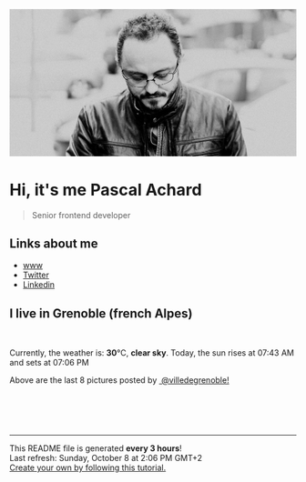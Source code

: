 ![Pascal Achard](./images/photo-pascal-achard.jpg)
# Hi, it's me Pascal Achard
> Senior frontend developer

## Links about me
- [www](https://www.pascal-achard.com)
- [Twitter](https://twitter.com/botmaster)
- [Linkedin](http://www.linkedin.com/in/pascal-achard)


## I live in Grenoble (french Alpes)
<img src="https://openweathermap.org/img/wn/01d@2x.png" alt="">

Currently, the weather is: **30**°C, **clear sky**.
Today, the sun rises at 07:43 AM and sets at 07:06 PM

Above are the last 8 pictures posted by <a href="https://www.instagram.com/villedegrenoble/" target="_blank"><img alt="" src="https://upload.wikimedia.org/wikipedia/commons/thumb/e/e7/Instagram_logo_2016.svg/1024px-Instagram_logo_2016.svg.png" width="20"/> @villedegrenoble!</a>

<p style="display: flex; flex-wrap: wrap; gap: 20px;">
        <img src="https://cdn1.picuki.com/hosted-by-instagram/q/0exhNuNYnjBGZDHIdN5WmL9I2Pk2GAlRNecaS7j0nyZiNxIsbHWB58ltwdev%7C%7CDlyKw1oASyLfzdn5YsqU1pVZFR%7C%7CPE3cT7yNTDtc6q+QUYCq2zZk9pJhlL03KH0WYn6m%7C%7C8EvOzjYMTIfQeoEH%7C%7Cb2rvUW+%7C%7C7wbTYNpi2TNLxCyQlWotfpUrJy9ZRzt52U1h+189JldAJZ+jtvdBFundPZlTIeAf3+Idp1orN2S%7C%7CkKhtAKv6K%7C%7C1SO2ECMseW16GX6Rv5+HoOAAuiDpYGhpqzjheKc4EEMWggi9tkVju6MCraumGaxVlK49l5aCCmMDUjFKiCU%7C%7Ck8SqtgLsSUHv3EBQnjeel%7C%7CW+eqN29qrRI9GKBY7o2ifYbJfuF7dcCilXM%7C%7CLHYWrGN8+7Fp4PmYl2PdxG5H2l5gyVZ77Vmhx0WWMf0WLbXcEkBcKTx5C3+3ON2j%7C%7Cd9VNt.jpeg" alt="" width="200"/>
        <img src="https://cdn1.picuki.com/hosted-by-instagram/q/0exhNuNYnjBGZDHIdN5WmL9I2Pk2GAlRNecaS7j0nyZiNxIsbHWB58ltwdGn%7C%7CDh6Kwh9HS+Lfzdm7IItUlVWZFV5NEXbQLCMRD5S66qQV4Cg0zZi9ZZpl7g1KHIdYnOr%7C%7C8spOzjYMTIfQeoEH%7C%7Cb2rvUT+vvwbTYNpi2TNLxCyQlWotfpUrJy9ZRzt52U1h+189JldAJZ+jtvdBFundPZlTIeAf3+Idp1orN2S%7C%7CkKhtAKv6K%7C%7C1SO2ECMseW16GX6Rv5+HoOAAuiDpYGhpqjDheKc4EEMWggiMujszoIMpvKqrZKxV5tA%7C%7Cv4HyCmMDUjFKiCU%7C%7Ck8SqtQLsSUHv3EBQnjeel%7C%7CW+eqN29qrRI9HQDPa74CzwQpDRMIxoC34eM%7C%7C%7C%7CAWmDaF+aME5xSgbR7Sa1h+mHhqAKKc7rzmhx0WWMf0WfYKrdTBcKTx5C3+3ON2j%7C%7Cd9VNt.jpeg" alt="" width="200"/>
        <img src="https://cdn1.picuki.com/hosted-by-instagram/q/0exhNuNYnjBGZDHIdN5WmL9I2Pk2GAlRNucaS7j0nyZiNxIsbHWB58ltwdev%7C%7CDlyKw1oASyLfzdm5YMoU19TZFR%7C%7CPE3cS7CBSz5R766QU4Cl1jFg8pBplL41KXUaYXap9cItOzjYMTIfQeoEH%7C%7Cbx7a8Koru5A2MGo1zRMrBC0GAG4fy3UPI7mslm3ayEv0Pxto0%7C%7CNylL9XkgKQcursrV%7C%7CndYEvL+M4Byp6JzSPkCj9ND1OHtpCa5BTB7Kz04KD6chYTJnLM7sAbqWzorqGy3RIgDd0Itomau8RM1v9EPp7TzN916+N8ZkIGRT2UFAjsm8lJhmMntxxzsbkGohw5n9XDAlJWGXOkW8NjyfOPFYYv5n3DZVLDrOqliBGMXAq3gegn+LP6hQcdcy90aTq8f8gjjtjmzd4%7C%7Cn1RcsXDcZ1mDd.jpeg" alt="" width="200"/>
        <img src="https://cdn1.picuki.com/hosted-by-instagram/q/0exhNuNYnjBGZDHIdN5WmL9I2Pk2GAlRNucaS7j0nyZiNxIsbHWB58ltwdev%7C%7CDlyKw1oASyLfzdm4Y8tVlxWZFR%7C%7CPEfWTbyJSz1U66ydUYCk1jdg95dlkLY8KnQeZnOm9cJDCnicKyVHDe0AUqilsOoU%7C%7CeXvbD4FuDKSPLQT9zJBpY6uSKVKz8J13bHR1Bv9vdBhGy5CoiVxfA8XrN7loi5XVfrjJs9zt6B6CLEAnchRpr2gnSu5X2soeGpwWT6ars3+ke08hiL8KWRoqCeYSaoEIEQd3AyIoAMe4bYiiYCbFbU16bMo57ORSWIKAk1ElkVtwIOctgLsSSaq3EEPlC2GhLy5L652mbT2BuOXVOjIyC3meKvXPbJEZXwrFa7gdnbVdtqGLfJ+v75OSNxC8U62yFW4R4Gy0xYsUmAY1hCpWcM2fPOe+7yt9iqIgG7b9FE=.jpeg" alt="" width="200"/>
        <img src="https://cdn1.picuki.com/hosted-by-instagram/q/0exhNuNYnjBGZDHIdN5WmL9I2Pk2GAlRNecaS7j0nyZiNxIsbHWB58ltwdGn%7C%7CDh6Kwh9HS+Lfzdl7YkvWVtQZFN5P0PaTbyNSz9W5qSfUejN2zdn%7C%7CZJhnL40KnccZ3em98ouUwmYdSgIGaYDG7uo%7C%7CesJ%7C%7CPrncjcFrjOMNbRKmDdttdCwFahlza4lsfe4kx2xu5xncG114WNxahlw5OLUqQUCSKn5PN1gpKZlR7pCjMsS5Lujymu+H2xkfWx9Ez7RtI7V2dENhhzrdSFlqjHyAZY1LHMRiVbmoQQ0t9U+spKLNbhM4acOt%7C%7CHaTSACW2E2hjtfwZftgAHsSUGImUBRwT2Ej+b3ffZ79sXPBPW+VOikwDXyOJ74DopBWGAMGvTifF35Lfm3KstUr9hgMftq9HOh5ifsQJj8y1V+AWgc1mbYW8BVZruiyqyb4X7U32WM81Jvxg==.jpeg" alt="" width="200"/>
        <img src="https://cdn1.picuki.com/hosted-by-instagram/q/0exhNuNYnjBGZDHIdN5WmL9I2Pk2GAlRNucaS7j0nyZiNxIsbHWB58ltwdev%7C%7CDlyKw1oASyLfzdl7YkuWFRUZFR+NUfZSLGPSzxU5qmfXYCk0zdh85Npl7s9K3MfYHGp%7C%7C8UuOzjYMTIfQeoEH%7C%7Cbx7a8Koru5A2MGo1zRMrBC0GAG4fy3UPI7mslm3ayEv0Pxto0%7C%7CNylL9XkgKQcursrV%7C%7CndYEvL+M4Byp6JzSPkCj9ND1OHtpCa5BTB7Kz04KD6chYTJnLMngQnRRQQfzluufogDEG4JgHuT8RM1v9EPp7TzN916+N8ZkIGRT2UFAjsm8lJhmMntxxzsbkOHzWIF9XCCl7q6ZM4vt57TH9zFfeGklA3SN5CPGeIYdUAMGq3gZwz%7C%7CKvexQcdcy90aTq4fgwbmtjmzd4%7C%7Cn1RcsXDcZ1mDd.jpeg" alt="" width="200"/>
        <img src="https://cdn1.picuki.com/hosted-by-instagram/q/0exhNuNYnjBGZDHIdN5WmL9I2Pk2GAlRNucaS7j0nyZiNxIsbHWB58ltwdev%7C%7CDlyKw1oASyLfzdk448iUlhRZFR+O0LfQLGPSD5X7q6cUoCk0TBl9Zdok7k3L3cXbXWo9MZDCnicKyVHDe0AUq%7C%7Cm6vZNuKyBOTUAyXCUMLQKnmICjtCsCOwlktcf7KG4iF+44ooiMDxN4Gosak8ktdKO52hEWvrxfMh2pqV5CLkJnoE65ezRmCSsTDx6LShBGTOgtYPCwuUE0i7JQRYi70+SZpFjP0UTiwz9shI8760BudShZJpM+N8ZkObUT2RaCCE+4RtmzcTtqALLSWH5jWFL4kbEzICrVq42qoHyNP2JUuLGxSnJYobaBbxEZHAdE9DcAGDRIfLwCM0EwN4dSqga9nzzzwi+S6P92E4pBmYf12I=.jpeg" alt="" width="200"/>
        <img src="https://cdn1.picuki.com/hosted-by-instagram/q/0exhNuNYnjBGZDHIdN5WmL9I2Pk2GAlRNucaS7j0nyZiNxIsbHWB58ltwdGn%7C%7CDh6Kwh9HS+Lfzdl5o8rUl9SZFF5O0HaTreMTj9X7qyeVoCg2jBl9Z9nlb0yLXIfZHCq8MEvOzjYMTIfQeoEH%7C%7Cb2rvUT+vvwbTYNpi2TNLxCyQlWotfpUrJy9ZRzt52U1h+189JldAJZ+jtvdBFundPZlTIeAf3+Idp1orN2S%7C%7CkKhtAKv6K81SO2ECMseW16GX6Rv5+HoOAAuiDpYGhpqzPheKc4EEMWggiX5SQw5rkFgaeBEaxVga1p5vDPCmMDUjFKiCU%7C%7Ck8SqtQLsSUHv3EBQnjeel%7C%7CW+eqN29qrRI9Ctb8755hLFOqbZAL9JcGoYE%7C%7CGGA0r1AcWiAu4Jr5IZG+B39XGl2ACyXejjmhx0WWMf0WfTLsUhBcKTx5C3+3ON2j%7C%7Cd9VNt.jpeg" alt="" width="200"/>
</p>

------------
<p>This README file is generated <b>every 3 hours</b>!
    <br />Last refresh: Sunday, October 8 at 2:06 PM GMT+2
    <br /><a href="https://medium.com/@th.guibert/how-to-create-a-self-updating-readme-md-for-your-github-profile-f8b05744ca91">Create your own by following this tutorial.</a>
</p>
<p><a href="https://github.com/botmaster/botmaster/actions/workflows/main.yaml"><img alt="" src="https://github.com/botmaster/botmaster/actions/workflows/main.yaml/badge.svg" /></a></p>

